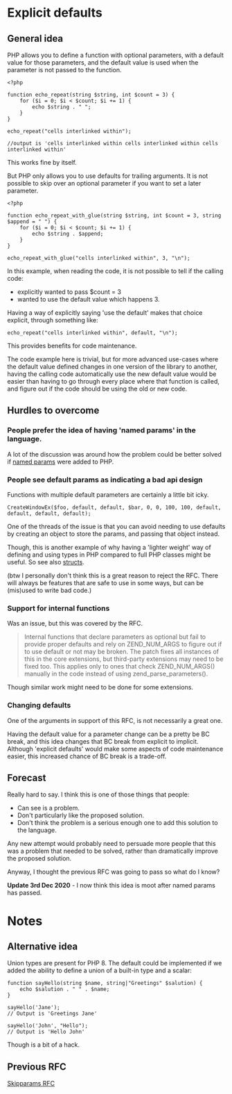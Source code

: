 # Explicit defaults 

## General idea

PHP allows you to define a function with optional parameters, with a default value for those parameters, and the default value is used when the parameter is not passed to the function.

```
<?php

function echo_repeat(string $string, int $count = 3) {
    for ($i = 0; $i < $count; $i += 1) {
        echo $string . " ";
    }
}

echo_repeat("cells interlinked within");

//output is 'cells interlinked within cells interlinked within cells interlinked within'
```

This works fine by itself. 

But PHP only allows you to use defaults for trailing arguments. It is not possible to skip over an optional parameter if you want to set a later parameter.

```
<?php
  
function echo_repeat_with_glue(string $string, int $count = 3, string $append = " ") {
    for ($i = 0; $i < $count; $i += 1) {
        echo $string . $append;
    }
}

echo_repeat_with_glue("cells interlinked within", 3, "\n");
```

In this example, when reading the code, it is not possible to tell if the calling code:

* explicitly wanted to pass $count = 3
* wanted to use the default value which happens 3.

Having a way of explicitly saying 'use the default' makes that choice explicit, through something like:

```
echo_repeat("cells interlinked within", default, "\n");
```

This provides benefits for code maintenance.

The code example here is trivial, but for more advanced use-cases where the default value defined changes in one version of the library to another, having the calling code automatically use the new default value would be easier than having to go through every place where that function is called, and figure out if the code should be using the old or new code.  


## Hurdles to overcome


### People prefer the idea of having 'named params' in the language. 

A lot of the discussion was around how the problem could be better solved if [named params](https://github.com/Danack/RfcCodex/blob/master/named_params.md) were added to PHP. 

### People see default params as indicating a bad api design

Functions with multiple default parameters are certainly a little bit icky.

```
CreateWindowEx($foo, default, default, $bar, 0, 0, 100, 100, default, default, default, default); 
```

One of the threads of the issue is that you can avoid needing to use defaults by creating an object to store the params, and passing that object instead. 

Though, this is another example of why having a 'lighter weight' way of defining and using types in PHP compared to full PHP classes might be useful. So see also [structs](https://github.com/Danack/RfcCodex/blob/master/structs.md).

(btw I personally don't think this is a great reason to reject the RFC. There will always be features that are safe to use in some ways, but can be (mis)used to write bad code.)


### Support for internal functions 

Was an issue, but this was covered by the RFC.

> Internal functions that declare parameters as optional but fail to provide proper defaults and rely on ZEND_NUM_ARGS to figure out if to use default or not may be broken. The patch fixes all instances of this in the core extensions, but third-party extensions may need to be fixed too. This applies only to ones that check ZEND_NUM_ARGS() manually in the code instead of using zend_parse_parameters().

Though similar work might need to be done for some extensions.

### Changing defaults

One of the arguments in support of this RFC, is not necessarily a great one.

Having the default value for a parameter change can be a pretty be BC break, and this idea changes that BC break from explicit to implicit. Although 'explicit defaults' would make some aspects of code maintenance easier, this increased chance of BC break is a trade-off.

## Forecast

Really hard to say. I think this is one of those things that people:

* Can see is a problem.
* Don't particularly like the proposed solution.
* Don't think the problem is a serious enough one to add this solution to the language.

Any new attempt would probably need to persuade more people that this was a problem that needed to be solved, rather than dramatically improve the proposed solution.

Anyway, I thought the previous RFC was going to pass so what do I know?

**Update 3rd Dec 2020** - I now think this idea is moot after named params has passed.

# Notes

## Alternative idea

Union types are present for PHP 8. The default could be implemented if we added the ability to define a union of a built-in type and a scalar:

```
function sayHello(string $name, string|"Greetings" $salution) {
    echo $salution . " " . $name;
}

sayHello('Jane'); 
// Output is 'Greetings Jane'

sayHello('John', "Hello");
// Output is 'Hello John'
```

Though is a bit of a hack.


## Previous RFC

[Skipparams RFC](https://wiki.php.net/rfc/skipparams) 



